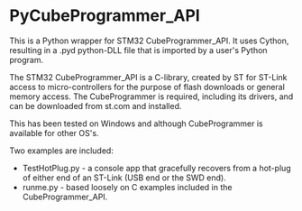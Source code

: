 # PyCubeProgrammer_API
This is a Python wrapper for STM32 CubeProgrammer_API. It uses Cython, resulting in a .pyd python-DLL file that is imported by a user's Python program.

The STM32 CubeProgrammer_API is a C-library, created by ST for ST-Link access to micro-controllers for the purpose of flash downloads or general memory access. The CubeProgrammer is required, including its drivers, and can be downloaded from st.com and installed.

This has been tested on Windows and although CubeProgrammer is available for other OS's.

Two examples are included:
- TestHotPlug.py - a console app that gracefully recovers from a hot-plug of either end of an ST-Link (USB end or the SWD end).
- runme.py - based loosely on C examples included in the CubeProgrammer_API.


